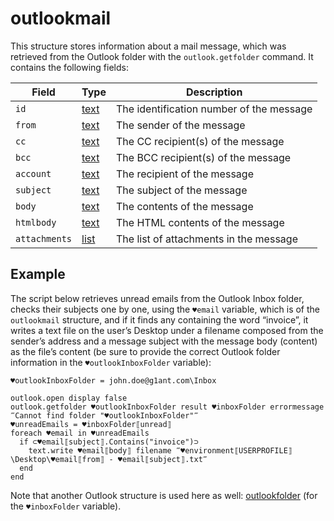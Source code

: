 # outlookmail

This structure stores information about a mail message, which was retrieved from the Outlook folder with the `outlook.getfolder` command. It contains the following fields:

| Field         | Type                                                        | Description                              |
| ------------- | ----------------------------------------------------------- | ---------------------------------------- |
| `id`          | [text](https://manual.g1ant.com/link/G1ANT.Language/G1ANT.Language/Structures/TextStructure.md) | The identification number of the message |
| `from`        | [text](https://manual.g1ant.com/link/G1ANT.Language/G1ANT.Language/Structures/TextStructure.md) | The sender of the message                |
| `cc`        | [text](https://manual.g1ant.com/link/G1ANT.Language/G1ANT.Language/Structures/TextStructure.md) | The CC recipient(s) of the message                |
| `bcc`        | [text](https://manual.g1ant.com/link/G1ANT.Language/G1ANT.Language/Structures/TextStructure.md) | The BCC recipient(s) of the message                |
| `account`          | [text](https://manual.g1ant.com/link/G1ANT.Language/G1ANT.Language/Structures/TextStructure.md) | The recipient of the message             |
| `subject`     | [text](https://manual.g1ant.com/link/G1ANT.Language/G1ANT.Language/Structures/TextStructure.md) | The subject of the message               |
| `body`        | [text](https://manual.g1ant.com/link/G1ANT.Language/G1ANT.Language/Structures/TextStructure.md) | The contents of the message              |
| `htmlbody`    | [text](https://manual.g1ant.com/link/G1ANT.Language/G1ANT.Language/Structures/TextStructure.md) | The HTML contents of the message         |
| `attachments` | [list](https://manual.g1ant.com/link/G1ANT.Language/G1ANT.Language/Structures/ListStructure.md) | The list of attachments in the message   |

## Example

The script below retrieves unread emails from the Outlook Inbox folder, checks their subjects one by one, using the `♥email` variable, which is of the `outlookmail` structure, and if it finds any containing the word “invoice”, it writes a text file on the user’s Desktop under a filename composed from the sender’s address and a message subject with the message body (content) as the file’s content (be sure to provide the correct Outlook folder information in the `♥outlookInboxFolder` variable):

```G1ANT
♥outlookInboxFolder = john.doe@g1ant.com\Inbox

outlook.open display false
outlook.getfolder ♥outlookInboxFolder result ♥inboxFolder errormessage ‴Cannot find folder "♥outlookInboxFolder"‴
♥unreadEmails = ♥inboxFolder⟦unread⟧
foreach ♥email in ♥unreadEmails
  if ⊂♥email⟦subject⟧.Contains("invoice")⊃
    text.write ♥email⟦body⟧ filename ‴♥environment⟦USERPROFILE⟧\Desktop\♥email⟦from⟧ - ♥email⟦subject⟧.txt‴
  end
end
```

Note that another Outlook structure is used here as well: [outlookfolder](outlookfolderstructure.md) (for the `♥inboxFolder` variable).
